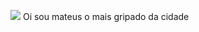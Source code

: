 ![](https://media.tenor.com/YxzZ81BujesAAAAM/woman-dance.gif)
Oi sou mateus o mais gripado da cidade
